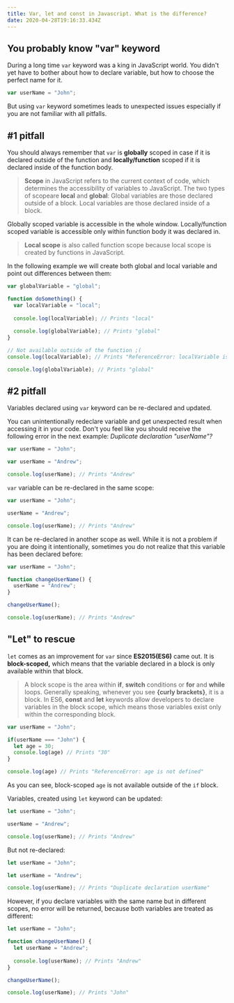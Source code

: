 ```yaml
---
title: Var, let and const in Javascript. What is the difference?
date: 2020-04-28T19:16:33.434Z
---
```

## You probably know "var" keyword

During a long time `var` keyword was a king in JavaScript world. You didn't yet have to bother about how to declare variable, but how to choose the perfect name for it.

```javascript
var userName = "John";
```

But using `var` keyword sometimes leads to unexpected issues especially if you are not familiar with all pitfalls. 

## \#1 pitfall

You should always remember that `var` is **globally** scoped in case if it is declared outside of the function and **locally/function** scoped if it is declared inside of the function body.

> **Scope** in JavaScript refers to the current context of code, which determines the accessibility of variables to JavaScript. The two types of scopeare **local** and **global**: Global variables are those declared outside of a block. Local variables are those declared inside of a block.

Globally scoped variable is accessible in the whole window. Locally/function scoped variable is accessible only within function body it was declared in.

> **Local scope** is also called function scope because local scope is created by functions in JavaScript.

In the following example we will create both global and local variable and point out differences between them:

```javascript
var globalVariable = "global";

function doSomething() {
  var localVariable = "local";
  
  console.log(localVariable); // Prints "local"
  
  console.log(globalVariable); // Prints "global"
}

// Not available outside of the function ;(
console.log(localVariable); // Prints "ReferenceError: localVariable is not defined"

console.log(globalVariable); // Prints "global"
```

## \#2 pitfall

Variables declared using `var` keyword can be re-declared and updated.

You can unintentionally redeclare variable and get unexpected result when accessing it in your code. Don't you feel like you should receive the following error in the next example: *Duplicate declaration "userName"?*

```javascript
var userName = "John";

var userName = "Andrew";

console.log(userName); // Prints "Andrew"
```

`var` variable can be re-declared in the same scope:

```javascript
var userName = "John";

userName = "Andrew";

console.log(userName); // Prints "Andrew"
```

It can be re-declared in another scope as well. While it is not a problem if you are doing it intentionally, sometimes you do not realize that this variable has been declared before:

```javascript
var userName = "John";

function changeUserName() {
  userName = "Andrew";
}

changeUserName();

console.log(userName); // Prints "Andrew"
```

## "Let" to rescue

`let` comes as an improvement for `var` since **ES2015(ES6)** came out. It is **block-scoped,** which means that the variable declared in a block is only available within that block.

> A block scope is the area within **if**, **switch** conditions or **for** and **while** loops. Generally speaking, whenever you see **{curly brackets}**, it is a block. In ES6, **const** and **let** keywords allow developers to declare variables in the block scope, which means those variables exist only within the corresponding block.

```javascript
var userName = "John";

if(userName === "John") {
  let age = 30;
  console.log(age) // Prints "30"
}

console.log(age) // Prints "ReferenceError: age is not defined"
```

As you can see, block-scoped `age` is not available outside of the `if` block.

Variables, created using `let` keyword can be updated:

```javascript
let userName = "John";

userName = "Andrew";

console.log(userName); // Prints "Andrew"
```

But not re-declared:

```javascript
let userName = "John";

let userName = "Andrew";

console.log(userName); // Prints "Duplicate declaration userName"
```

However, if you declare variables with the same name but in different scopes, no error will be returned, because both variables are treated as different:

```javascript
let userName = "John";

function changeUserName() {
  let userName = "Andrew";
  
  console.log(userName); // Prints "Andrew"
}

changeUserName();

console.log(userName); // Prints "John"
```
